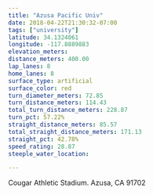 ```yaml
---
title: "Azusa Pacific Univ"
date: 2018-04-22T21:30:32-07:00
tags: ["university"]
latitude: 34.1324061
longitude: -117.8889883
elevation_meters:
distance_meters: 400.00
lap_lanes: 8
home_lanes: 8
surface_type: artificial
surface_color: red
turn_diameter_meters: 72.85
turn_distance_meters: 114.43
total_turn_distance_meters: 228.87
turn_pct: 57.22%
straight_distance_meters: 85.57
total_straight_distance_meters: 171.13
straight_pct: 42.78%
speed_rating: 28.87
steeple_water_location:

---
```


Cougar Athletic Stadium. Azusa, CA 91702

<!--more-->
